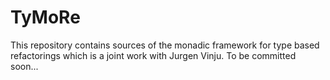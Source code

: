 TyMoRe
======

This repository contains sources of the monadic framework for type based refactorings which is a joint work with Jurgen Vinju. To be committed soon...